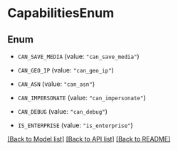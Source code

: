 # CapabilitiesEnum

## Enum


* `CAN_SAVE_MEDIA` (value: `"can_save_media"`)

* `CAN_GEO_IP` (value: `"can_geo_ip"`)

* `CAN_ASN` (value: `"can_asn"`)

* `CAN_IMPERSONATE` (value: `"can_impersonate"`)

* `CAN_DEBUG` (value: `"can_debug"`)

* `IS_ENTERPRISE` (value: `"is_enterprise"`)


[[Back to Model list]](../README.md#documentation-for-models) [[Back to API list]](../README.md#documentation-for-api-endpoints) [[Back to README]](../README.md)


